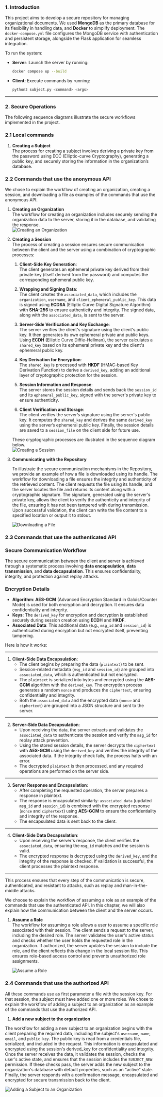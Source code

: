 ### **1. Introduction**

This project aims to develop a secure repository for managing organizational documents. We used **MongoDB** as the primary database for its flexibility in handling data, and **Docker** to simplify deployment. The `docker-compose.yml` file configures the MongoDB service with authentication and persistent storage, alongside the Flask application for seamless integration.

To run the system:  
- **Server**: Launch the server by running: 
  ```bash
  docker compose up --build
  ```  
- **Client**: Execute commands by running:  
  ```bash
  python3 subject.py <command> <args>
  ```  

---

### **2. Secure Operations**

The following sequence diagrams illustrate the secure workflows implemented in the project.

### **2.1 Local commands**

1. **Creating a Subject**  
   The process for creating a subject involves deriving a private key from the password using ECC (Elliptic-curve Cryptography), generating a public key, and securely storing the information in the organization’s database.  

### **2.2 Commands that use the anonymous API**

We chose to explain the workflow of creating an organization, creating a session, and downloading a file as examples of the commands that use the anonymous API.

1. **Creating an Organization**  
   The workflow for creating an organization includes securely sending the organization data to the server, storing it in the database, and validating the response.  
   ![Creating an Organization](../utils/diagrams/createOrganization.png)

    <!-- creating_organization -->

2. **Creating a Session**  
   The process of creating a session ensures secure communication between the client and the server using a combination of cryptographic processes:

   1. **Client-Side Key Generation**:  
      The client generates an ephemeral private key derived from their private key (itself derived from the password) and computes the corresponding ephemeral public key.

   2. **Wrapping and Signing Data**:  
      The client creates the `associated_data`, which includes the `organization`, `username`, and `client_ephemeral_public_key`. This data is signed using **ECDSA** (Elliptic Curve Digital Signature Algorithm) with **SHA-256** to ensure authenticity and integrity. The signed data, along with the `associated_data`, is sent to the server.

   3. **Server-Side Verification and Key Exchange**:  
      The server verifies the client's signature using the client's public key. It then generates its own ephemeral private and public keys. Using **ECDH** (Elliptic Curve Diffie-Hellman), the server calculates a `shared_key` based on its ephemeral private key and the client's ephemeral public key.

   4. **Key Derivation for Encryption**:  
      The `shared_key` is processed with **HKDF** (HMAC-based Key Derivation Function) to derive a `derived_key`, adding an additional layer of cryptographic protection for the session.

   5. **Session Information and Response**:  
      The server stores the session details and sends back the `session_id` and its `ephemeral_public_key`, signed with the server's private key to ensure authenticity.

   6. **Client Verification and Storage**:  
      The client verifies the server’s signature using the server's public key. It computes the `shared_key` and derives the same `derived_key` using the server’s ephemeral public key. Finally, the session details are saved to a `session_file` on the client side for future use.

   These cryptographic processes are illustrated in the sequence diagram below.  
   ![Creating a Session](../utils/diagrams/createSession.png)
   
   <!-- creating_session -->

3. **Communicating with the Repository**

   To illustrate the secure communication mechanisms in the Repository, we provide an example of how a file is downloaded using its handle.
   The workflow for downloading a file ensures the integrity and authenticity of the retrieved content. The client requests the file using its handle, and the server locates the file and returns its content along with a cryptographic signature. The signature, generated using the server's private key, allows the client to verify the authenticity and integrity of the file, ensuring it has not been tampered with during transmission. Upon successful validation, the client can write the file content to a specified location or output it to stdout.

   ![Downloading a File](../utils/diagrams/downloadFile.png)  

   <!-- downloading_file -->

### **2.3 Commands that use the authenticated API**


### **Secure Communication Workflow**

The secure communication between the client and server is achieved through a systematic process involving **data encapsulation**, **data transmission**, and **data decapsulation**. This ensures confidentiality, integrity, and protection against replay attacks.

### **Encryption Details**

- **Algorithm**: **AES-GCM** (Advanced Encryption Standard in Galois/Counter Mode) is used for both encryption and decryption. It ensures data confidentiality and integrity.
- **Keys**: The `derived_key` for encryption and decryption is established securely during session creation using **ECDH** and **HKDF**.
- **Associated Data**: This additional data (e.g., `msg_id` and `session_id`) is authenticated during encryption but not encrypted itself, preventing tampering.

Here is how it works:

---

1. **Client-Side Data Encapsulation**:
   - The client begins by preparing the data (`plaintext`) to be sent. 
   - Session-related metadata (`msg_id` and `session_id`) are grouped into `associated_data`, which is authenticated but not encrypted.
   - The `plaintext` is serialized into bytes and encrypted using the **AES-GCM** algorithm with the `derived_key`. The encryption process generates a random `nonce` and produces the `ciphertext`, ensuring confidentiality and integrity.
   - Both the `associated_data` and the encrypted data (`nonce` and `ciphertext`) are grouped into a JSON structure and sent to the server.

---

2. **Server-Side Data Decapsulation**:
   - Upon receiving the data, the server extracts and validates the `associated_data` to authenticate the session and verify the `msg_id` for replay attack prevention.
   - Using the stored session details, the server decrypts the `ciphertext` with **AES-GCM** using the `derived_key` and verifies the integrity of the associated data. If the integrity check fails, the process halts with an error.
   - The decrypted `plaintext` is then processed, and any required operations are performed on the server side.

---

3. **Server Response and Encapsulation**:
   - After completing the requested operation, the server prepares a response in plaintext.
   - The response is encapsulated similarly: `associated_data` (updated `msg_id` and `session_id`) is combined with the encrypted response (`nonce` and `ciphertext`) using **AES-GCM** to ensure the confidentiality and integrity of the response.
   - The encapsulated data is sent back to the client.

---

4. **Client-Side Data Decapsulation**:
   - Upon receiving the server's response, the client verifies the `associated_data`, ensuring the `msg_id` matches and the session is valid.
   - The encrypted response is decrypted using the `derived_key`, and the integrity of the response is checked. If validation is successful, the client processes the plaintext response.

---

This process ensures that every step of the communication is secure, authenticated, and resistant to attacks, such as replay and man-in-the-middle attacks.

We choose to explain the workflow of assuming a role as an example of the commands that use the authenticated API. In this chapter, we will also explain how the communication between the client and the server occurs.

1. **Assume a Role**  
The workflow for assuming a role allows a user to assume a specific role associated with their session. The client sends a request to the server, including the desired role. The server validates the user's active status and checks whether the user holds the requested role in the organization. If authorized, the server updates the session to include the role, and the client reflects this change in the local session file. This ensures role-based access control and prevents unauthorized role assignments.  

   ![Assume a Role](../utils/diagrams/assumeRole.png)  

   <!-- assume_role -->


### **2.4 Commands that use the authorized API**

All these commands use as first parameter a file with the session key. For that session, the subject must have added one or more roles.
We chose to explain the workflow of adding a subject to an organization as an example of the commands that use the authorized API.

1. **Add a new subject to the organization**

The workflow for adding a new subject to an organization begins with the client preparing the required data, including the subject's `username`, `name`, `email`, and `public key`. The public key is read from a credentials file, serialized, and included in the request. This information is encapsulated and encrypted using the session's derived_key for confidentiality and integrity. Once the server receives the data, it validates the session, checks the user's active state, and ensures that the session includes the `SUBJECT_NEW` permission. If these checks pass, the server adds the new subject to the organization's database with default properties, such as an "active" state. Finally, the server responds with a confirmation message, encapsulated and encrypted for secure transmission back to the client.

![Adding a Subject to an Organization](../utils/diagrams/addSubject.png)
<!-- add_subject -->



